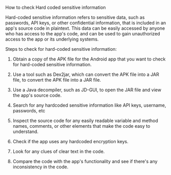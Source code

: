 How to check Hard coded sensitive information

Hard-coded sensitive information refers to sensitive data, such as passwords, API keys, or other confidential information, that is included in an app's source code in plaintext. This data can be easily accessed by anyone who has access to the app's code, and can be used to gain unauthorized access to the app or its underlying systems.

Steps to check for hard-coded sensitive information:

1. Obtain a copy of the APK file for the Android app that you want to check for hard-coded sensitive information.

2. Use a tool such as Dex2jar, which can convert the APK file into a JAR file, to convert the APK file into a JAR file.

3. Use a Java decompiler, such as JD-GUI, to open the JAR file and view the app's source code.

4. Search for any hardcoded sensitive information like API keys, username, passwords, etc

5. Inspect the source code for any easily readable variable and method names, comments, or other elements that make the code easy to understand.

6. Check if the app uses any hardcoded encryption keys.

7. Look for any clues of clear text in the code.

8. Compare the code with the app's functionality and see if there's any inconsistency in the code.

